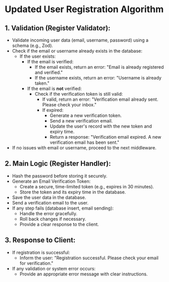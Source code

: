 # Updated User Registration Algorithm

## 1. Validation (Register Validator):

- Validate incoming user data (email, username, password) using a schema (e.g., Zod).
- Check if the email or username already exists in the database:
  - If the user exists:
    - If the email is verified:
      - If the email exists, return an error: "Email is already registered and verified."
      - If the username exists, return an error: "Username is already taken."
    - If the email is **not** verified:
      - Check if the verification token is still valid:
        - If valid, return an error: "Verification email already sent. Please check your inbox."
        - If expired:
          - Generate a new verification token.
          - Send a new verification email.
          - Update the user's record with the new token and expiry time.
          - Return a response: "Verification email expired. A new verification email has been sent."
- If no issues with email or username, proceed to the next middleware.

## 2. Main Logic (Register Handler):

- Hash the password before storing it securely.
- Generate an Email Verification Token:
  - Create a secure, time-limited token (e.g., expires in 30 minutes).
  - Store the token and its expiry time in the database.
- Save the user data in the database.
- Send a verification email to the user.
- If any step fails (database insert, email sending):
  - Handle the error gracefully.
  - Roll back changes if necessary.
  - Provide a clear response to the client.

## 3. Response to Client:

- If registration is successful:
  - Inform the user: "Registration successful. Please check your email for verification."
- If any validation or system error occurs:
  - Provide an appropriate error message with clear instructions.

